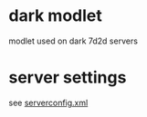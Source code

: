 # dark modlet
modlet used on dark 7d2d servers

# server settings
see [serverconfig.xml](serverconfig.xml)